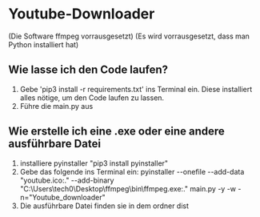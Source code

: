 # Youtube-Downloader
(Die Software ffmpeg vorrausgesetzt)
(Es wird vorrausgesetzt, dass man Python installiert hat)
## Wie lasse ich den Code laufen?
1. Gebe 'pip3 install -r requirements.txt' ins Terminal ein.
Diese installiert alles nötige, um den Code laufen zu lassen.
2. Führe die main.py aus

## Wie erstelle ich eine .exe oder eine andere ausführbare Datei
1. installiere pyinstaller "pip3 install pyinstaller"
2. Gebe das folgende ins Terminal ein:
pyinstaller --onefile --add-data "youtube.ico:." --add-binary "C:\Users\tech0\Desktop\ffmpeg\bin\ffmpeg.exe:." main.py -y -w -n="Youtube_downloader"
3. Die ausführbare Datei finden sie in dem ordner dist
